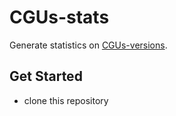 # CGUs-stats

Generate statistics on [CGUs-versions](https://github.com/ambanum/CGUs-versions).

## Get Started
- clone this repository